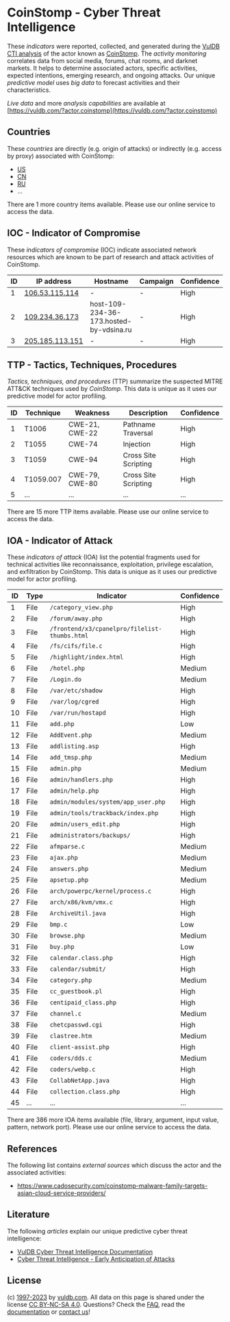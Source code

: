 # CoinStomp - Cyber Threat Intelligence

These _indicators_ were reported, collected, and generated during the [VulDB CTI analysis](https://vuldb.com/?kb.cti) of the actor known as [CoinStomp](https://vuldb.com/?actor.coinstomp). The _activity monitoring_ correlates data from social media, forums, chat rooms, and darknet markets. It helps to determine associated actors, specific activities, expected intentions, emerging research, and ongoing attacks. Our unique _predictive model_ uses _big data_ to forecast activities and their characteristics.

_Live data_ and more _analysis capabilities_ are available at [https://vuldb.com/?actor.coinstomp](https://vuldb.com/?actor.coinstomp)

## Countries

These _countries_ are directly (e.g. origin of attacks) or indirectly (e.g. access by proxy) associated with CoinStomp:

* [US](https://vuldb.com/?country.us)
* [CN](https://vuldb.com/?country.cn)
* [RU](https://vuldb.com/?country.ru)
* ...

There are 1 more country items available. Please use our online service to access the data.

## IOC - Indicator of Compromise

These _indicators of compromise_ (IOC) indicate associated network resources which are known to be part of research and attack activities of CoinStomp.

ID | IP address | Hostname | Campaign | Confidence
-- | ---------- | -------- | -------- | ----------
1 | [106.53.115.114](https://vuldb.com/?ip.106.53.115.114) | - | - | High
2 | [109.234.36.173](https://vuldb.com/?ip.109.234.36.173) | host-109-234-36-173.hosted-by-vdsina.ru | - | High
3 | [205.185.113.151](https://vuldb.com/?ip.205.185.113.151) | - | - | High

## TTP - Tactics, Techniques, Procedures

_Tactics, techniques, and procedures_ (TTP) summarize the suspected MITRE ATT&CK techniques used by _CoinStomp_. This data is unique as it uses our predictive model for actor profiling.

ID | Technique | Weakness | Description | Confidence
-- | --------- | -------- | ----------- | ----------
1 | T1006 | CWE-21, CWE-22 | Pathname Traversal | High
2 | T1055 | CWE-74 | Injection | High
3 | T1059 | CWE-94 | Cross Site Scripting | High
4 | T1059.007 | CWE-79, CWE-80 | Cross Site Scripting | High
5 | ... | ... | ... | ...

There are 15 more TTP items available. Please use our online service to access the data.

## IOA - Indicator of Attack

These _indicators of attack_ (IOA) list the potential fragments used for technical activities like reconnaissance, exploitation, privilege escalation, and exfiltration by CoinStomp. This data is unique as it uses our predictive model for actor profiling.

ID | Type | Indicator | Confidence
-- | ---- | --------- | ----------
1 | File | `/category_view.php` | High
2 | File | `/forum/away.php` | High
3 | File | `/frontend/x3/cpanelpro/filelist-thumbs.html` | High
4 | File | `/fs/cifs/file.c` | High
5 | File | `/highlight/index.html` | High
6 | File | `/hotel.php` | Medium
7 | File | `/Login.do` | Medium
8 | File | `/var/etc/shadow` | High
9 | File | `/var/log/cgred` | High
10 | File | `/var/run/hostapd` | High
11 | File | `add.php` | Low
12 | File | `AddEvent.php` | Medium
13 | File | `addlisting.asp` | High
14 | File | `add_tmsp.php` | Medium
15 | File | `admin.php` | Medium
16 | File | `admin/handlers.php` | High
17 | File | `admin/help.php` | High
18 | File | `admin/modules/system/app_user.php` | High
19 | File | `admin/tools/trackback/index.php` | High
20 | File | `admin/users_edit.php` | High
21 | File | `administrators/backups/` | High
22 | File | `afmparse.c` | Medium
23 | File | `ajax.php` | Medium
24 | File | `answers.php` | Medium
25 | File | `apsetup.php` | Medium
26 | File | `arch/powerpc/kernel/process.c` | High
27 | File | `arch/x86/kvm/vmx.c` | High
28 | File | `ArchiveUtil.java` | High
29 | File | `bmp.c` | Low
30 | File | `browse.php` | Medium
31 | File | `buy.php` | Low
32 | File | `calendar.class.php` | High
33 | File | `calendar/submit/` | High
34 | File | `category.php` | Medium
35 | File | `cc_guestbook.pl` | High
36 | File | `centipaid_class.php` | High
37 | File | `channel.c` | Medium
38 | File | `chetcpasswd.cgi` | High
39 | File | `clastree.htm` | Medium
40 | File | `client-assist.php` | High
41 | File | `coders/dds.c` | Medium
42 | File | `coders/webp.c` | High
43 | File | `CollabNetApp.java` | High
44 | File | `collection.class.php` | High
45 | ... | ... | ...

There are 386 more IOA items available (file, library, argument, input value, pattern, network port). Please use our online service to access the data.

## References

The following list contains _external sources_ which discuss the actor and the associated activities:

* https://www.cadosecurity.com/coinstomp-malware-family-targets-asian-cloud-service-providers/

## Literature

The following _articles_ explain our unique predictive cyber threat intelligence:

* [VulDB Cyber Threat Intelligence Documentation](https://vuldb.com/?kb.cti)
* [Cyber Threat Intelligence - Early Anticipation of Attacks](https://www.scip.ch/en/?labs.20201022)

## License

(c) [1997-2023](https://vuldb.com/?kb.changelog) by [vuldb.com](https://vuldb.com/?kb.about). All data on this page is shared under the license [CC BY-NC-SA 4.0](https://creativecommons.org/licenses/by-nc-sa/4.0/). Questions? Check the [FAQ](https://vuldb.com/?kb.faq), read the [documentation](https://vuldb.com/?kb) or [contact us](https://vuldb.com/?contact)!
